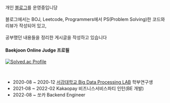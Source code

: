 개인 [블로그](https://blog.naver.com/sehong1602/)를 운영중입니당  <br/><br/>
블로그에서는 BOJ, Leetcode, Programmers에서 PS(Problem Solving)한 코드와 리뷰가 작성되어 있고, <br/><br/>
공부했던 내용들을 정리한 게시글을 작성하고 있습니다 

#### Baekjoon Online Judge 프로필
[![Solved.ac Profile](http://mazassumnida.wtf/api/v2/generate_badge?boj=sehong1602)](https://solved.ac/sehong1602)

<br/>

- 2020-08 ~ 2020-12 [서강대학교 Big Data Processing LAB](http://bigdata.sogang.ac.kr/) 학부연구생
- 2021-08 ~ 2022-02 Kakaopay 비즈니스서비스파티 인턴(BE 개발)
- 2022-08 ~ 쏘카 Backend Engineer

<br/>

<br/>



